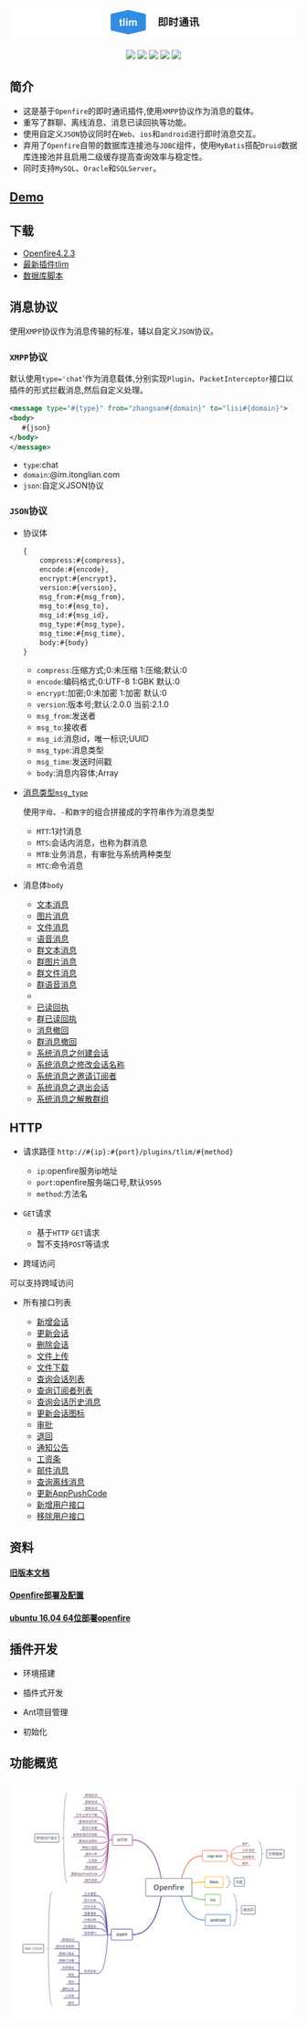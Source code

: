 ![Alt text][symbol]
-------------------
<div align="center">

[![](https://img.shields.io/badge/%E6%9C%80%E6%96%B0%E6%96%87%E6%A1%A3-v2.2.0-brightgreen.svg)](https://github.com/GepengCn/tlim/blob/master/src/README.md)
[![](https://img.shields.io/badge/%E4%B8%8B%E8%BD%BD-Openfire-yellowgreen.svg)](https://github.com/GepengCn/tlim/releases/download/v1.2/openfire_V_1_2.zip)
[![](https://img.shields.io/badge/%E6%B6%88%E6%81%AF%E7%B1%BB%E5%9E%8B-msg__type-orange.svg)](https://github.com/GepengCn/tlim/blob/master/src/MESSAGE_TYPE.md)
[![](https://img.shields.io/badge/%E6%97%A7%E7%89%88%E6%96%87%E6%A1%A3-v1.3.0-lightgrey.svg)](https://github.com/GepengCn/tlim/blob/master/src//old/README.md)
[![](https://img.shields.io/badge/demo-coolweb.club-blue.svg)](http://coolweb.club)

</div>

## 简介


- 这是基于`Openfire`的即时通讯插件,使用`XMPP`协议作为消息的载体。
- 重写了群聊、离线消息、消息已读回执等功能。
- 使用自定义`JSON`协议同时在`Web`、`ios`和`android`进行即时消息交互。
- 弃用了`Openfire`自带的数据库连接池与`JDBC`组件，使用`MyBatis`搭配`Druid`数据库连接池并且启用二级缓存提高查询效率与稳定性。
- 同时支持`MySQL`、`Oracle`和`SQLServer`。


## [Demo][SIMPLE_DEMO]

## 下载

- [Openfire4.2.3][DOWNLOAD_OPENFIRE]
- [最新插件tlim][DOWNLOAD_TLIM]
- [数据库脚本][DOWNLOAD_SQL]



## 消息协议

使用`XMPP`协议作为消息传输的标准，辅以自定义`JSON`协议。

### `XMPP`协议

默认使用`type='chat`'作为消息载体,分别实现`Plugin`、`PacketInterceptor`接口以插件的形式拦截消息,然后自定义处理。

```xml
<message type="#{type}" from="zhangsan#{domain}" to="lisi#{domain}">
<body>
   #{json}
</body>
</message>

```

- `type`:chat
- `domain`:@im.itonglian.com
- `json`:自定义JSON协议

### `JSON`协议

- 协议体

    ```
    {
        compress:#{compress},
        encode:#{encode},
        encrypt:#{encrypt},
        version:#{version},
        msg_from:#{msg_from},
        msg_to:#{msg_to},
        msg_id:#{msg_id},
        msg_type:#{msg_type},
        msg_time:#{msg_time},
        body:#{body}
    }
    ```


    - `compress`:压缩方式;0:未压缩 1:压缩;默认:0
    - `encode`:编码格式;0:UTF-8 1:GBK 默认:0
    - `encrypt`:加密;0:未加密 1:加密 默认:0
    - `version`:版本号;默认:2.0.0 当前:2.1.0
    - `msg_from`:发送者
    - `msg_to`:接收者
    - `msg_id`:消息id，唯一标识;UUID
    - `msg_type`:消息类型
    - `msg_time`:发送时间戳
    - `body`:消息内容体;Array

- [消息类型`msg_type`][messageType]

    使用`字母`、`-`和`数字`的组合拼接成的字符串作为消息类型

    - `MTT`:1对1消息
    - `MTS`:会话内消息，也称为群消息
    - `MTB`:业务消息，有审批与系统两种类型
    - `MTC`:命令消息

 - 消息体`body`
    - [文本消息][MTT-000]
    - [图片消息][MTT-001]
    - [文件消息][MTT-002]
    - [语音消息][MTT-003]
    - [群文本消息][MTS-000]
    - [群图片消息][MTS-001]
    - [群文件消息][MTS-002]
    - [群语音消息][MTS-003]
    - <font color="#fff"><del>已收回执</del></font>
    - [已读回执][MTT-100]
    - [群已读回执][MTS-100]
    - [消息撤回][MTT-101]
    - [群消息撤回][MTS-101]
    - [系统消息之创建会话][MTS-105]
    - [系统消息之修改会话名称][MTS-102]
    - [系统消息之邀请订阅者][MTS-106]
    - [系统消息之退出会话][MTS-104]
    - [系统消息之解散群组][MTS-107]

## HTTP
- 请求路径
    `http://#{ip}:#{port}/plugins/tlim/#{method}`
    - `ip`:openfire服务ip地址
    - `port`:openfire服务端口号,默认`9595`
    - `method`:方法名

- `GET`请求

    - 基于`HTTP` `GET`请求
    - 暂不支持`POST`等请求

- 跨域访问

可以支持跨域访问


- 所有接口列表

    - [新增会话][SESSION_CREATE]
    - [更新会话][SESSION_MODIFY]
    - [删除会话][SESSION_DELETE]
    - [文件上传][FILE_UPLOAD]
    - [文件下载][FILE_DOWNLOAD]
    - [查询会话列表][FIND_SESSIONS]
    - [查询订阅者列表][FIND_SUBSCRIBERS_LIST]
    - [查询会话历史消息][FIND_SESSION_HISTORY]
    - [更新会话图标][UPDATE_SESSION_PIC]
    - [审批][APPROVAL]
    - [退回][SYSTEM_MESSAGE]
    - [通知公告][SYSTEM_MESSAGE]
    - [工资条][SYSTEM_MESSAGE]
    - [邮件消息][SYSTEM_MESSAGE]
    - [查询离线消息][GET_OFFLINE]
    - [更新AppPushCode][APP_PUSH_CODE]
    - [新增用户接口][ADD_USER]
    - [移除用户接口][REMOVE_USER]

## 资料

#### [旧版本文档][oldDoc]

#### [Openfire部署及配置][DEPLOY]

#### [ubuntu 16.04 64位部署openfire][UBUNTU_DEPLOY]

## 插件开发

- 环境搭建

- 插件式开发

- Ant项目管理

- 初始化

## 功能概览

![Alt text][openfire]













[messageType]:https://github.com/GepengCn/tlim/blob/master/src/MESSAGE_TYPE.md

[openfire]:https://github.com/GepengCn/tlim/blob/master/images/openfire.png?raw=true

[symbol]:https://github.com/GepengCn/tlim/blob/master/images/tlim.png?raw=true

[oldDoc]:https://github.com/GepengCn/tlim/blob/master/src/old/README.md

[MTT-000]:https://github.com/GepengCn/tlim/blob/master/src/body/TEXT.md
[MTT-001]:https://github.com/GepengCn/tlim/blob/master/src/body/PICTURE.md
[MTT-002]:https://github.com/GepengCn/tlim/blob/master/src/body/FILE.md
[MTT-003]:https://github.com/GepengCn/tlim/blob/master/src/body/VOICE.md

[MTS-000]:https://github.com/GepengCn/tlim/blob/master/src/body/SESSION_TEXT.md
[MTS-001]:https://github.com/GepengCn/tlim/blob/master/src/body/SESSION_PICTURE.md
[MTS-002]:https://github.com/GepengCn/tlim/blob/master/src/body/SESSION_FILE.md
[MTS-003]:https://github.com/GepengCn/tlim/blob/master/src/body/SESSION_VOICE.md

[MTT-100]:https://github.com/GepengCn/tlim/blob/master/src/body/READ_BACK.md
[MTS-100]:https://github.com/GepengCn/tlim/blob/master/src/body/SESSION_READ_BACK.md

[MTT-101]:https://github.com/GepengCn/tlim/blob/master/src/body/REVOKE.md
[MTS-101]:https://github.com/GepengCn/tlim/blob/master/src/body/SESSION_REVOKE.md

[MTS-105]:https://github.com/GepengCn/tlim/blob/master/src/body/SESSION_CREATE.md
[MTS-102]:https://github.com/GepengCn/tlim/blob/master/src/body/SESSION_NAME_UPDATE.md
[MTS-106]:https://github.com/GepengCn/tlim/blob/master/src/body/SESSION_INVITE.md
[MTS-104]:https://github.com/GepengCn/tlim/blob/master/src/body/SESSION_EXIT.md
[MTS-107]:https://github.com/GepengCn/tlim/blob/master/src/body/SESSION_DISSOLVED.md
[SESSION_CREATE]:https://github.com/GepengCn/tlim/blob/master/src/http/SESSION_CREATE.md
[SESSION_MODIFY]:https://github.com/GepengCn/tlim/blob/master/src/http/SESSION_MODIFY.md
[SESSION_DELETE]:https://github.com/GepengCn/tlim/blob/master/src/http/SESSION_DELETE.md
[FILE_UPLOAD]:https://github.com/GepengCn/tlim/blob/master/src/http/FILE_UPLOAD.md
[FILE_DOWNLOAD]:https://github.com/GepengCn/tlim/blob/master/src/http/FILE_DOWNLOAD.md
[FIND_SESSIONS]:https://github.com/GepengCn/tlim/blob/master/src/http/FIND_SESSIONS.md
[FIND_SUBSCRIBERS_LIST]:https://github.com/GepengCn/tlim/blob/master/src/http/FIND_SUBSCRIBERS_LIST.md
[FIND_SESSION_HISTORY]:https://github.com/GepengCn/tlim/blob/master/src/http/FIND_SESSION_HISTORY.md
[UPDATE_SESSION_PIC]:https://github.com/GepengCn/tlim/blob/master/src/http/UPDATE_SESSION_PIC.md
[APPROVAL]:https://github.com/GepengCn/tlim/blob/master/src/http/APPROVAL.md
[SYSTEM_MESSAGE]:https://github.com/GepengCn/tlim/blob/master/src/http/SYSTEM_MESSAGE.md
[GET_OFFLINE]:https://github.com/GepengCn/tlim/blob/master/src/http/GET_OFFLINE.md
[APP_PUSH_CODE]:https://github.com/GepengCn/tlim/blob/master/src/http/APP_PUSH_CODE.md
[DEPLOY]:https://github.com/GepengCn/tlim/blob/master/src/CAP_DEPLOY.md
[ADD_USER]:https://github.com/GepengCn/tlim/blob/master/src/http/ADD_USER.md
[REMOVE_USER]:https://github.com/GepengCn/tlim/blob/master/src/http/REMOVE_USER.md


[DOWNLOAD_OPENFIRE]:https://github.com/GepengCn/tlim/releases/download/v1.2/openfire_V_1_2.zip
[DOWNLOAD_TLIM]:https://github.com/GepengCn/tlim/releases/download/v1.2_tlim/tlim.zip
[DOWNLOAD_SQL]:https://github.com/GepengCn/tlim/releases/download/v1.2_sql/database.zip
[UBUNTU_DEPLOY]:https://github.com/GepengCn/tlim/blob/master/DEPLOY.md
[SIMPLE_DEMO]:https://github.com/GepengCn/tlim/blob/dev/src/demo/webclient.html